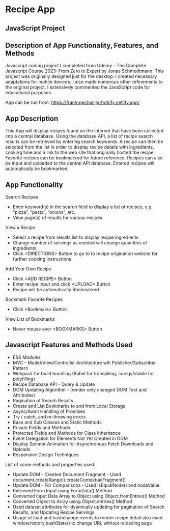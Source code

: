 # Recipe App
## JavaScript Project
## Description of App Functionality, Features, and Methods

Javascript coding project I completed from Udemy - The Complete Javascript Course 2023: From Zero to Expert by Jonas Schmedtmann. This project was originally designed just for the desktop. I created necessary adaptations for mobile devices. I also made numerous other refinements to the original project. I extensively commented the JavaScript code for educational purposes.

App can be run from: https://frank-pechar-js-forkify.netlify.app/

## App Description

This App will display recipes found on the internet that have been collected into a central database. Using the database API, a list of recipe search results can be retrieved by entering search keywords. A recipe can then be selected from the list in order to display recipe details with ingredients, cooking time and a link to the web site that originally hosted the recipe. Favorite recipes can be bookmarked for future reference. Recipes can also be input and uploaded to the central API database. Entered recipes will automatically be bookmarked.

## App Functionality

Search Recipes
- Enter keyword(s) in the search field to display a list of recipes, e.g. “pizza”, “pasta”, “onions”, etc.
- View page(s) of results for various recipes

View a Recipe
- Select a recipe from results list to display recipe ingredients
- Change number of servings as needed will change quantities of ingredients
- Click &lt;DIRECTIONS&gt; Button to go to to recipe origination website for further cooking instructions

Add Your Own Recipe
- Click &lt;ADD RECIPE&gt; Button
- Enter recipe input and click &lt;UPLOAD&gt; Button
- Recipe will be automatically Bookmarked

Bookmark Favorite Recipes
- Click &lt;Bookmark&gt; Button

View List of Bookmarks
- Hover mouse over &lt;BOOKMARKS&gt; Button

## Javascript Features and Methods Used

- ES6 Modules
- MVC - Model/View/Controller Architecture wih Publisher/Subscriber Pattern
- Webpack for build bundling (Babel for transpiling, core.js/stable for polyfilling)
- Recipe Database API - Query & Update
- DOM Updating Algorithm - (render only changed DOM Text and Attributes)
- Pagination of Search Results
- Create and List Bookmarks to and from Local Storage
- Async/Await Handling of Promises
- Try / catch, and re-throwing errors 
- Base and Sub Classes and Static Methods
- Private Fields and Methods
- Protected Fields and Methods for Class Inheritance
- Event Delegation for Elements Not Yet Created in DOM
- Display Spinner Animation for Asynchronous Fetch Downloads and Uploads
- Responsive Design Techniques 

List of some methods and properties used:

- Update DOM - Created Document Fragment - Used document.createRange().createContextualFragment() 
- Update DOM - For Comparisons - Used isEqualNode() and nodeValue
- Retrieved Form Input using FormData() Method 
- Converted Input Data Array to Object using Object.fromEntries() Method
- Converted Object to Array using Object.entries() Method
- Used dataset attributes for dyamically updating for pagination of Search Results, and Updating Recipe Servings
- Usage of load and hashchange events to render recipe detail also used window.history.pushState() to change URL without reloading page
